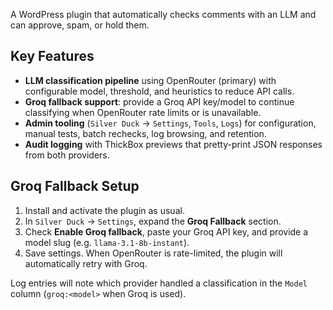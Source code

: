 A WordPress plugin that automatically checks comments with an LLM and can approve, spam, or hold them.

## Key Features

- **LLM classification pipeline** using OpenRouter (primary) with configurable model, threshold, and heuristics to reduce API calls.
- **Groq fallback support**: provide a Groq API key/model to continue classifying when OpenRouter rate limits or is unavailable.
- **Admin tooling** (`Silver Duck` → `Settings`, `Tools`, `Logs`) for configuration, manual tests, batch rechecks, log browsing, and retention.
- **Audit logging** with ThickBox previews that pretty-print JSON responses from both providers.

## Groq Fallback Setup

1. Install and activate the plugin as usual.
2. In `Silver Duck` → `Settings`, expand the **Groq Fallback** section.
3. Check **Enable Groq fallback**, paste your Groq API key, and provide a model slug (e.g. `llama-3.1-8b-instant`).
4. Save settings. When OpenRouter is rate-limited, the plugin will automatically retry with Groq.

Log entries will note which provider handled a classification in the `Model` column (`groq:<model>` when Groq is used).

